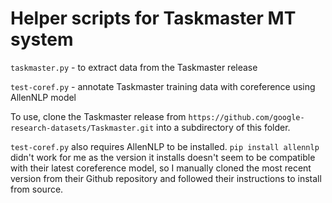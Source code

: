 Helper scripts for Taskmaster MT system
=======================================

`taskmaster.py` - to extract data from the Taskmaster release

`test-coref.py` - annotate Taskmaster training data with coreference using AllenNLP model

To use, clone the Taskmaster release from `https://github.com/google-research-datasets/Taskmaster.git`
into a subdirectory of this folder.

`test-coref.py` also requires AllenNLP to be installed. `pip install allennlp` didn't work for me
as the version it installs doesn't seem to be compatible with their latest coreference model,
so I manually cloned the most recent version from their Github repository and followed their
instructions to install from source.
